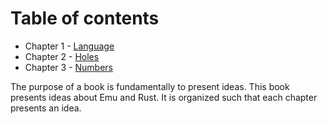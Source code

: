# Table of contents
- Chapter 1 - [Language](https://github.com/calebwin/emu/edit/master/book/language.md#table-of-contents)
- Chapter 2 - [Holes](https://github.com/calebwin/emu/edit/master/book/holes.md#table-of-contents)
- Chapter 3 - [Numbers](https://github.com/calebwin/emu/edit/master/book/numbers.md#table-of-contents)

The purpose of a book is fundamentally to present ideas. This book presents ideas about Emu and Rust. It is organized such that each chapter presents an idea.

